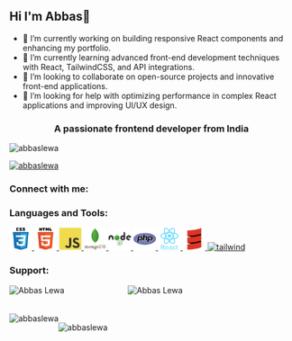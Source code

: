## Hi I'm Abbas👋
- 🔭 I’m currently working on building responsive React components and enhancing my portfolio.
- 🌱 I’m currently learning advanced front-end development techniques with React, TailwindCSS, and API integrations.
- 👯 I’m looking to collaborate on open-source projects and innovative front-end applications.
- 🤔 I’m looking for help with optimizing performance in complex React applications and improving UI/UX design.
<h3 align="center">A passionate frontend developer from India</h3>

<p align="left"> <img src="https://komarev.com/ghpvc/?username=abbaslewa&label=Profile%20views&color=0e75b6&style=flat" alt="abbaslewa" /> </p>

<p align="left"> <a href="https://github.com/ryo-ma/github-profile-trophy"><img src="https://github-profile-trophy.vercel.app/?username=abbaslewa" alt="abbaslewa" /></a> </p>

<h3 align="left">Connect with me:</h3>
<p align="left">
</p>

<h3 align="left">Languages and Tools:</h3>
<p align="left"> <a href="https://www.w3schools.com/css/" target="_blank" rel="noreferrer"> <img src="https://raw.githubusercontent.com/devicons/devicon/master/icons/css3/css3-original-wordmark.svg" alt="css3" width="40" height="40"/> </a> <a href="https://www.w3.org/html/" target="_blank" rel="noreferrer"> <img src="https://raw.githubusercontent.com/devicons/devicon/master/icons/html5/html5-original-wordmark.svg" alt="html5" width="40" height="40"/> </a> <a href="https://developer.mozilla.org/en-US/docs/Web/JavaScript" target="_blank" rel="noreferrer"> <img src="https://raw.githubusercontent.com/devicons/devicon/master/icons/javascript/javascript-original.svg" alt="javascript" width="40" height="40"/> </a> <a href="https://www.mongodb.com/" target="_blank" rel="noreferrer"> <img src="https://raw.githubusercontent.com/devicons/devicon/master/icons/mongodb/mongodb-original-wordmark.svg" alt="mongodb" width="40" height="40"/> </a> <a href="https://nodejs.org" target="_blank" rel="noreferrer"> <img src="https://raw.githubusercontent.com/devicons/devicon/master/icons/nodejs/nodejs-original-wordmark.svg" alt="nodejs" width="40" height="40"/> </a> <a href="https://www.php.net" target="_blank" rel="noreferrer"> <img src="https://raw.githubusercontent.com/devicons/devicon/master/icons/php/php-original.svg" alt="php" width="40" height="40"/> </a> <a href="https://reactjs.org/" target="_blank" rel="noreferrer"> <img src="https://raw.githubusercontent.com/devicons/devicon/master/icons/react/react-original-wordmark.svg" alt="react" width="40" height="40"/> </a> <a href="https://www.scala-lang.org" target="_blank" rel="noreferrer"> <img src="https://raw.githubusercontent.com/devicons/devicon/master/icons/scala/scala-original.svg" alt="scala" width="40" height="40"/> </a> <a href="https://tailwindcss.com/" target="_blank" rel="noreferrer"> <img src="https://www.vectorlogo.zone/logos/tailwindcss/tailwindcss-icon.svg" alt="tailwind" width="40" height="40"/> </a> </p>

<h3 align="left">Support:</h3>
<p><a href="https://www.buymeacoffee.com/Abbas Lewa"> <img align="left" src="https://cdn.buymeacoffee.com/buttons/v2/default-yellow.png" height="50" width="210" alt="Abbas Lewa" /></a><a href="https://ko-fi.com/Abbas Lewa"> <img align="left" src="https://cdn.ko-fi.com/cdn/kofi3.png?v=3" height="50" width="210" alt="Abbas Lewa" /></a></p><br><br>

<p><img align="left" src="https://github-readme-stats.vercel.app/api/top-langs?username=abbaslewa&show_icons=true&locale=en&layout=compact" alt="abbaslewa" /></p>

<p>&nbsp;<img align="center" src="https://github-readme-stats.vercel.app/api?username=abbaslewa&show_icons=true&locale=en" alt="abbaslewa" /></p>

<!--
**Abbaslewa/Abbaslewa** is a ✨ _special_ ✨ repository because its `README.md` (this file) appears on your GitHub profile.

Here are some ideas to get you started:

- 🔭 I’m currently working on ...
- 🌱 I’m currently learning ...
- 👯 I’m looking to collaborate on ...
- 🤔 I’m looking for help with ...
- 💬 Ask me about ...
- 📫 How to reach me: ...
- 😄 Pronouns: ...
- ⚡ Fun fact: ...
-->
